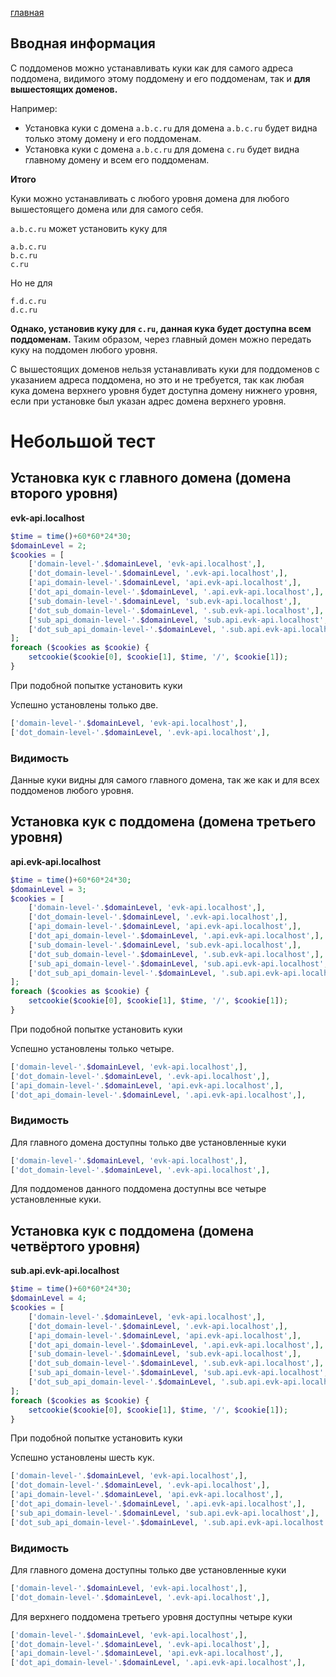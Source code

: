 [главная](../readme.md)

## Вводная информация

С поддоменов можно устанавливать куки как для самого адреса поддомена, видимого этому поддомену и его поддоменам, так и **для вышестоящих доменов.**

Например:


* Установка куки с домена `a.b.c.ru` для домена `a.b.c.ru` будет видна только этому домену и его поддоменам.
* Установка куки с домена `a.b.c.ru` для домена `c.ru` будет видна главному домену и всем его поддоменам.

**Итого**

Куки можно устанавливать с любого уровня домена для любого вышестоящего домена или для самого себя.

`a.b.c.ru` может установить куку для

```text
a.b.c.ru
b.c.ru
c.ru
```

Но не для

```text
f.d.c.ru
d.c.ru
```

**Однако, установив куку для `c.ru`, данная кука будет доступна всем поддоменам.** Таким образом, через главный домен можно передать куку на поддомен любого уровня.

С вышестоящих доменов нельзя устанавливать куки для поддоменов с указанием адреса поддомена, но это и не требуется, так как любая кука домена верхнего уровня будет доступна домену нижнего уровня, если при установке был указан адрес домена верхнего уровня.

# Небольшой тест


## Установка кук с главного домена (домена второго уровня)


**evk-api.localhost**

```php
$time = time()+60*60*24*30;
$domainLevel = 2;
$cookies = [
    ['domain-level-'.$domainLevel, 'evk-api.localhost',],
    ['dot_domain-level-'.$domainLevel, '.evk-api.localhost',],
    ['api_domain-level-'.$domainLevel, 'api.evk-api.localhost',],
    ['dot_api_domain-level-'.$domainLevel, '.api.evk-api.localhost',],
    ['sub_domain-level-'.$domainLevel, 'sub.evk-api.localhost',],
    ['dot_sub_domain-level-'.$domainLevel, '.sub.evk-api.localhost',],
    ['sub_api_domain-level-'.$domainLevel, 'sub.api.evk-api.localhost',],
    ['dot_sub_api_domain-level-'.$domainLevel, '.sub.api.evk-api.localhost',],
];
foreach ($cookies as $cookie) {
    setcookie($cookie[0], $cookie[1], $time, '/', $cookie[1]);
}
```

При подобной попытке установить куки

Успешно установлены только две.

```php
['domain-level-'.$domainLevel, 'evk-api.localhost',],
['dot_domain-level-'.$domainLevel, '.evk-api.localhost',],
```

### Видимость

Данные куки видны для самого главного домена, так же как и для всех поддоменов любого уровня.

## Установка кук с поддомена (домена третьего уровня)

**api.evk-api.localhost**

```php
$time = time()+60*60*24*30;
$domainLevel = 3;
$cookies = [
    ['domain-level-'.$domainLevel, 'evk-api.localhost',],
    ['dot_domain-level-'.$domainLevel, '.evk-api.localhost',],
    ['api_domain-level-'.$domainLevel, 'api.evk-api.localhost',],
    ['dot_api_domain-level-'.$domainLevel, '.api.evk-api.localhost',],
    ['sub_domain-level-'.$domainLevel, 'sub.evk-api.localhost',],
    ['dot_sub_domain-level-'.$domainLevel, '.sub.evk-api.localhost',],
    ['sub_api_domain-level-'.$domainLevel, 'sub.api.evk-api.localhost',],
    ['dot_sub_api_domain-level-'.$domainLevel, '.sub.api.evk-api.localhost',],
];
foreach ($cookies as $cookie) {
    setcookie($cookie[0], $cookie[1], $time, '/', $cookie[1]);
}
```

При подобной попытке установить куки

Успешно установлены только четыре.

```php
['domain-level-'.$domainLevel, 'evk-api.localhost',],
['dot_domain-level-'.$domainLevel, '.evk-api.localhost',],
['api_domain-level-'.$domainLevel, 'api.evk-api.localhost',],
['dot_api_domain-level-'.$domainLevel, '.api.evk-api.localhost',],
```

### Видимость

Для главного домена доступны только две установленные куки

```php
['domain-level-'.$domainLevel, 'evk-api.localhost',],
['dot_domain-level-'.$domainLevel, '.evk-api.localhost',],
```

Для поддоменов данного поддомена доступны все четыре установленные куки.

## Установка кук с поддомена (домена четвёртого уровня)

**sub.api.evk-api.localhost**

```php
$time = time()+60*60*24*30;
$domainLevel = 4;
$cookies = [
    ['domain-level-'.$domainLevel, 'evk-api.localhost',],
    ['dot_domain-level-'.$domainLevel, '.evk-api.localhost',],
    ['api_domain-level-'.$domainLevel, 'api.evk-api.localhost',],
    ['dot_api_domain-level-'.$domainLevel, '.api.evk-api.localhost',],
    ['sub_domain-level-'.$domainLevel, 'sub.evk-api.localhost',],
    ['dot_sub_domain-level-'.$domainLevel, '.sub.evk-api.localhost',],
    ['sub_api_domain-level-'.$domainLevel, 'sub.api.evk-api.localhost',],
    ['dot_sub_api_domain-level-'.$domainLevel, '.sub.api.evk-api.localhost',],
];
foreach ($cookies as $cookie) {
    setcookie($cookie[0], $cookie[1], $time, '/', $cookie[1]);
}
```

При подобной попытке установить куки

Успешно установлены шесть кук.

```php
['domain-level-'.$domainLevel, 'evk-api.localhost',],
['dot_domain-level-'.$domainLevel, '.evk-api.localhost',],
['api_domain-level-'.$domainLevel, 'api.evk-api.localhost',],
['dot_api_domain-level-'.$domainLevel, '.api.evk-api.localhost',],
['sub_api_domain-level-'.$domainLevel, 'sub.api.evk-api.localhost',],
['dot_sub_api_domain-level-'.$domainLevel, '.sub.api.evk-api.localhost',],
```

### Видимость

Для главного домена доступны только две установленные куки

```php
['domain-level-'.$domainLevel, 'evk-api.localhost',],
['dot_domain-level-'.$domainLevel, '.evk-api.localhost',],
```

Для верхнего поддомена третьего уровня доступны четыре куки

```php
['domain-level-'.$domainLevel, 'evk-api.localhost',],
['dot_domain-level-'.$domainLevel, '.evk-api.localhost',],
['api_domain-level-'.$domainLevel, 'api.evk-api.localhost',],
['dot_api_domain-level-'.$domainLevel, '.api.evk-api.localhost',],
```
